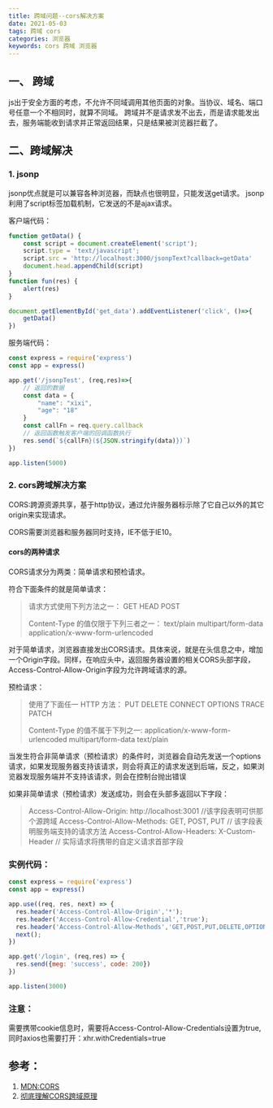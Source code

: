 ```yaml
---
title: 跨域问题--cors解决方案
date: 2021-05-03
tags: 跨域 cors
categories: 浏览器
keywords: cors 跨域 浏览器
---
```


## 一、 跨域

js出于安全方面的考虑，不允许不同域调用其他页面的对象。当协议、域名、端口号任意一个不相同时，就算不同域。
跨域并不是请求发不出去，而是请求能发出去，服务端能收到请求并正常返回结果，只是结果被浏览器拦截了。

## 二、跨域解决

### 1. jsonp
jsonp优点就是可以兼容各种浏览器，而缺点也很明显，只能发送get请求。
jsonp利用了script标签加载机制，它发送的不是ajax请求。

客户端代码：

``` javascript
function getData() {
	const script = document.createElement('script');
	script.type = 'text/javascript';
	script.src = 'http://localhost:3000/jsonpText?callback=getData'
	document.head.appendChild(script)
}
function fun(res) {
	alert(res)
}

document.getElementById('get_data').addEventListener('click', ()=>{
	getData()
})
```
服务端代码：

``` javascript
const express = require('express')
const app = express()

app.get('/jsonpTest', (req,res)=>{
	// 返回的数据
	const data = {
		"name": "xixi",
		"age": "18"
	}
	const callFn = req.query.callback
	// 返回函数触发客户端的回调函数执行
	res.send(`${callFn}(${JSON.stringify(data)})`)
})

app.listen(5000)
```

### 2. cors跨域解决方案

CORS:跨源资源共享，基于http协议，通过允许服务器标示除了它自己以外的其它origin来实现请求。

CORS需要浏览器和服务器同时支持，IE不低于IE10。

#### cors的两种请求

CORS请求分为两类：简单请求和预检请求。

符合下面条件的就是简单请求：

> 请求方式使用下列方法之一：
> GET
> HEAD
> POST
>  
> Content-Type 的值仅限于下列三者之一：
> text/plain
> multipart/form-data
> application/x-www-form-urlencoded

对于简单请求，浏览器直接发出CORS请求。具体来说，就是在头信息之中，增加一个Origin字段。同样，在响应头中，返回服务器设置的相关CORS头部字段，Access-Control-Allow-Origin字段为允许跨域请求的源。

预检请求：

> 使用了下面任一 HTTP 方法：
> PUT
> DELETE
> CONNECT
> OPTIONS
> TRACE
> PATCH
>  
> Content-Type 的值不属于下列之一:
> application/x-www-form-urlencoded
> multipart/form-data
> text/plain

当发生符合非简单请求（预检请求）的条件时，浏览器会自动先发送一个options请求，如果发现服务器支持该请求，则会将真正的请求发送到后端，反之，如果浏览器发现服务端并不支持该请求，则会在控制台抛出错误

如果非简单请求（预检请求）发送成功，则会在头部多返回以下字段：

> Access-Control-Allow-Origin: http://localhost:3001  //该字段表明可供那个源跨域
Access-Control-Allow-Methods: GET, POST, PUT        // 该字段表明服务端支持的请求方法
Access-Control-Allow-Headers: X-Custom-Header       // 实际请求将携带的自定义请求首部字段

### 实例代码：

``` javascript
const express = require('express')
const app = express()

app.use((req, res, next) => {
  res.header('Access-Control-Allow-Origin','*');
  res.header('Access-Control-Allow-Credential','true');
  res.header('Access-Control-Allow-Methods','GET,POST,PUT,DELETE,OPTIONS');
  next();
})

app.get('/login', (req,res) => {
  res.send({meg: 'success', code: 200})
})

app.listen(3000)
```

### 注意：
需要携带cookie信息时，需要将Access-Control-Allow-Credentials设置为true,同时axios也需要打开：xhr.withCredentials=true

## 参考：
1. [MDN:CORS](https://developer.mozilla.org/zh-CN/docs/Web/HTTP/CORS)
2. [彻底理解CORS跨域原理](https://www.cnblogs.com/qiujianmei/p/11649905.html)
